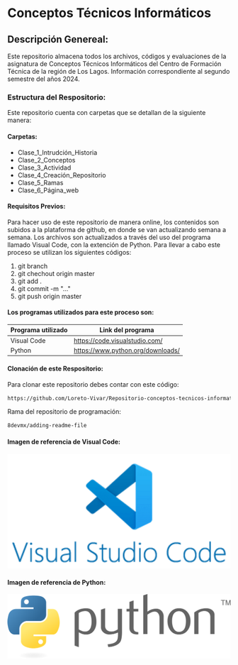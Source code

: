 # Conceptos Técnicos Informáticos

## Descripción Genereal: 
Este repositorio almacena todos los archivos, códigos y evaluaciones de la asignatura de Conceptos Técnicos Informáticos del Centro de Formación Técnica de la región de Los Lagos.
Información correspondiente al segundo semestre del años 2024.

### Estructura del Respositorio:

Este repositorio cuenta con carpetas que se detallan de la siguiente manera:


#### Carpetas:

- Clase_1_Intrudción_Historia
- Clase_2_Conceptos
- Clase_3_Actividad
- Clase_4_Creación_Repositorio
- Clase_5_Ramas
- Clase_6_Página_web



#### Requisitos Previos:

Para hacer uso de este repositorio de manera online, los contenidos son subidos a la plataforma de github, en donde se van actualizando semana a semana.
Los archivos son actualizados a través del uso del programa llamado Visual Code, con la extención de Python. Para llevar a cabo este proceso se utilizan los siguientes códigos: 

1) git branch
2) git chechout origin master
3) git add .
4) git commit -m "..."
5) git push origin master

#### Los programas utilizados para este proceso son:

| Programa utilizado | Link del programa                 |
| ------------------ | ----------------------------------|
| Visual Code        | https://code.visualstudio.com/    |
| Python             | https://www.python.org/downloads/ |


#### Clonación de este Respositorio:

Para clonar este repositorio debes contar con este código:

```sh
https://github.com/Loreto-Vivar/Repositorio-conceptos-tecnicos-informaticos.git
```

Rama del repositorio de programación:
```sh
8devmx/adding-readme-file
```


#### Imagen de referencia de Visual Code:

![Screenshot of a comment on a GitHub issue showing an image, added in the Markdown, of an Octocat smiling and raising a tentacle.](Vcode.png)

#### Imagen de referencia de Python:

![Screenshot of a comment on a GitHub issue showing an image, added in the Markdown, of an Octocat smiling and raising a tentacle.](python-3.svg)
